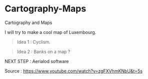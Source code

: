 # Cartography-Maps
Cartography and Maps


I will try to make a cool map of Luxembourg. 
> Idea 1 : Cyclism. 

> Idea 2 : Banks on a map ? 





NEXT STEP : 
Aerialod software

Source : https://www.youtube.com/watch?v=zgFXVhmKNbU&t=5s
